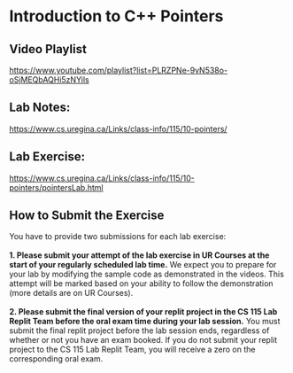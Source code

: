 # Introduction to C++ Pointers

## Video Playlist
https://www.youtube.com/playlist?list=PLRZPNe-9vN538o-oSjMEQbAQHi5zNYils

## Lab Notes:
https://www.cs.uregina.ca/Links/class-info/115/10-pointers/

## Lab Exercise:
https://www.cs.uregina.ca/Links/class-info/115/10-pointers/pointersLab.html

## How to Submit the Exercise

You have to provide two submissions for each lab exercise: 
<br>
<br>
**1. Please submit your attempt of the lab exercise in UR Courses at the start of your regularly scheduled lab time.** We expect you to prepare for your lab by modifying the sample code as demonstrated in the videos. This attempt will be marked based on your ability to follow the demonstration (more details are on UR Courses).
<br>
<br>
**2. Please submit the final version of your replit project in the CS 115 Lab Replit Team before the oral exam time during your lab session.** You must submit the final replit project before the lab session ends, regardless of whether or not you have an exam booked. If you do not submit your replit project to the CS 115 Lab Replit Team, you will receive a zero on the corresponding oral exam.